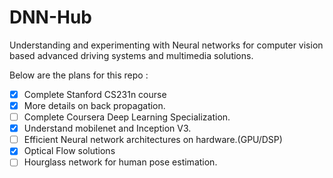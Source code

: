 # DNN-Hub
Understanding and experimenting with Neural networks for computer vision based advanced driving systems and multimedia solutions.

Below are the plans for this repo : 

- [X] Complete Stanford CS231n course
- [X] More details on back propagation.
- [ ] Complete Coursera Deep Learning Specialization.
- [X] Understand mobilenet and Inception V3.
- [ ] Efficient Neural network architectures on hardware.(GPU/DSP)
- [x] Optical Flow solutions
- [ ] Hourglass network for human pose estimation.
